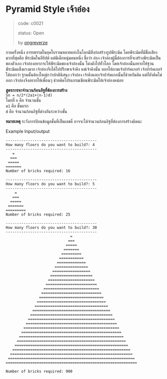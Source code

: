 # Pyramid Style เจ้าอ๋อง #
> code: c0021
>
> status: Open
>
> by [ongreverze](https://github.com/ongreverze)

กาลครั้งหนึ่ง อารยธรรมในยุคโบราณหลายแห่งในโลกมีสิ่งก่อสร้างรูปพีระมิด โดยพีระมิดที่มีชื่อเสียงมากที่สุดคือ พีระมิดในอียิปต์
แต่มีเด็กหนุ่มคนหนึ่ง ชื่อว่า อ๋อง เจ้าอ๋องผู้นี้ต้องการที่จะสร้างพีระมิดเป็นของตัวเอง เจ้าอ๋องอยากจะให้พีระมิดของเจ้าอ๋องนั้น
โด่งดังไปทั่วโลก โดยเจ้าอ๋องนั้นอยากให้ฐานพีระมิดแข็งแรงมาก เจ้าอ๋องจึงได้ไปปรึกษาเจ้าคิง แต่เจ้าคิงนั้น บอกให้ถามเจ้าปาร์คเกอร์
เจ้าปาร์คเกอร์ได้บอกว่า ฐานนั้นต้องใหญ่กว่าปกตินิสนุง  เจ้าอ๋อง เจ้าคิงและเจ้าปาร์คเกอนั้นก็ช่วยกันคิด แต่ก็ยังคิดไม่ออก
เจ้าอ๋องจึงอยากให้เพื่อนๆ ช่วยคิดโปรแกรมเขียนพีระมิดให้เจ้าอ๋องหน่อย

**สูตรการหาจำนวนก้อนอิฐที่ต้องการสร้าง** <br>
`Sn = n/2*(2a1+(n-1)d)`<br>
โดยที่ `n` คือ จำนวนชั้น<br>
`a1` คือ ชั้นแรก<br>
`d` คือ จำนวนก้อนอิฐที่ต่างกันระหว่างชั้น

**หมายเหตุ**
ระวังการป้อนข้อมูลชั้นที่เป็นเลขคี่ อาจจะได้จำนวนก้อนอิฐที่ต้องการสร้างผิดนะ


Example Input/output
```
-----------------------------------------
How many floors do you want to build?: 4
-----------------------------------------
   =
  ===
 =====
=======
Number of bricks required: 16
```

```
-----------------------------------------
How many floors do you want to build?: 5
-----------------------------------------
    =
   ===
  =====
 =======
=========
Number of bricks required: 25
```

```
-----------------------------------------
How many floors do you want to build?: 30
-----------------------------------------
                             =
                            ===
                           =====
                          =======
                         =========
                        ===========
                       =============
                      ===============
                     =================
                    ===================
                   =====================
                  =======================
                 =========================
                ===========================
               =============================
              ===============================
             =================================
            ===================================
           =====================================
          =======================================
         =========================================
        ===========================================
       =============================================
      ===============================================
     =================================================
    ===================================================
   =====================================================
  =======================================================
 =========================================================
===========================================================

Number of bricks required: 900
```
